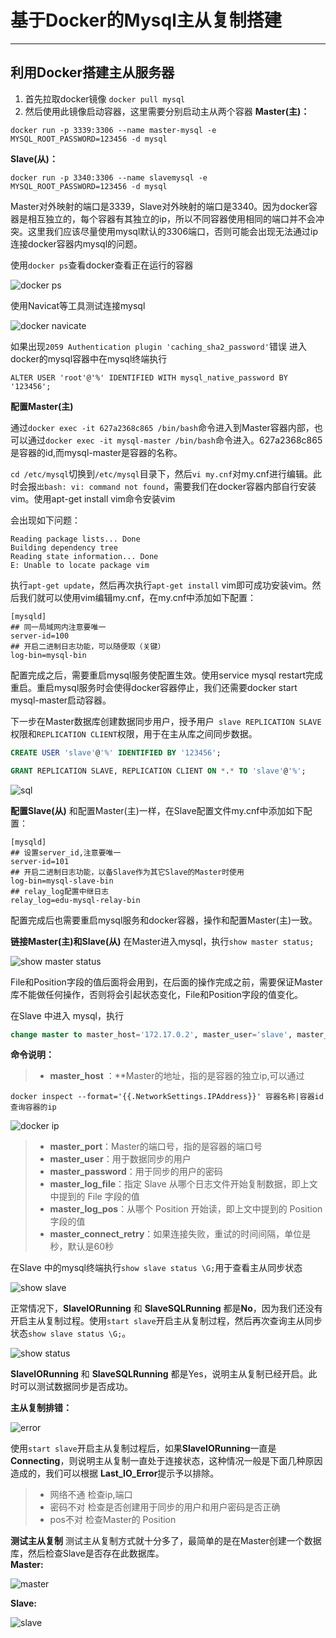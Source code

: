 # 基于Docker的Mysql主从复制搭建

------

## 利用Docker搭建主从服务器

1. 首先拉取docker镜像 `docker pull mysql`
2. 然后使用此镜像启动容器，这里需要分别启动主从两个容器
**Master(主)：** 
```shell
docker run -p 3339:3306 --name master-mysql -e MYSQL_ROOT_PASSWORD=123456 -d mysql
```

**Slave(从)：**
```shell
docker run -p 3340:3306 --name slavemysql -e MYSQL_ROOT_PASSWORD=123456 -d mysql
```
Master对外映射的端口是3339，Slave对外映射的端口是3340。因为docker容器是相互独立的，每个容器有其独立的ip，所以不同容器使用相同的端口并不会冲突。这里我们应该尽量使用mysql默认的3306端口，否则可能会出现无法通过ip连接docker容器内mysql的问题。

使用`docker ps`查看docker查看正在运行的容器

![docker ps](./shortcut/docker_ps.png)

使用Navicat等工具测试连接mysql

![docker navicate](./shortcut/docker_navicate.png)

如果出现`2059 Authentication plugin 'caching_sha2_password'`错误
进入docker的mysql容器中在mysql终端执行
```shell
ALTER USER 'root'@'%' IDENTIFIED WITH mysql_native_password BY '123456';
```

**配置Master(主)**

通过`docker exec -it 627a2368c865 /bin/bash`命令进入到Master容器内部，也可以通过`docker exec -it mysql-master /bin/bash`命令进入。627a2368c865是容器的id,而mysql-master是容器的名称。

`cd /etc/mysql`切换到`/etc/mysql`目录下，然后`vi my.cnf`对my.cnf进行编辑。此时会报`出bash: vi: command not found`，需要我们在docker容器内部自行安装vim。使用apt-get install vim命令安装vim

会出现如下问题：
```shell
Reading package lists... Done
Building dependency tree       
Reading state information... Done
E: Unable to locate package vim
```
执行`apt-get update`，然后再次执行`apt-get install` vim即可成功安装vim。然后我们就可以使用vim编辑my.cnf，在my.cnf中添加如下配置：

```shell
[mysqld]
## 同一局域网内注意要唯一
server-id=100  
## 开启二进制日志功能，可以随便取（关键）
log-bin=mysql-bin
```

配置完成之后，需要重启mysql服务使配置生效。使用service mysql restart完成重启。重启mysql服务时会使得docker容器停止，我们还需要docker start mysql-master启动容器。

下一步在Master数据库创建数据同步用户，授予用户` slave REPLICATION SLAVE`权限和`REPLICATION CLIENT`权限，用于在主从库之间同步数据。

```sql
CREATE USER 'slave'@'%' IDENTIFIED BY '123456';

GRANT REPLICATION SLAVE, REPLICATION CLIENT ON *.* TO 'slave'@'%';
```

![sql](./shortcut/docker_sql.png)

**配置Slave(从)**
和配置Master(主)一样，在Slave配置文件my.cnf中添加如下配置：
```shell
[mysqld]
## 设置server_id,注意要唯一
server-id=101  
## 开启二进制日志功能，以备Slave作为其它Slave的Master时使用
log-bin=mysql-slave-bin   
## relay_log配置中继日志
relay_log=edu-mysql-relay-bin  
```

配置完成后也需要重启mysql服务和docker容器，操作和配置Master(主)一致。

**链接Master(主)和Slave(从)**
在Master进入mysql，执行`show master status;`

![show master status](./shortcut/show_master.png)

File和Position字段的值后面将会用到，在后面的操作完成之前，需要保证Master库不能做任何操作，否则将会引起状态变化，File和Position字段的值变化。

在Slave 中进入 mysql，执行
```sql
change master to master_host='172.17.0.2', master_user='slave', master_password='123456', master_port=3306, master_log_file='mysql-bin.000001', master_log_pos= 2830, master_connect_retry=30;
```
**命令说明：**
>* **master_host** ：**Master的地址，指的是容器的独立ip,可以通过

```shell
docker inspect --format='{{.NetworkSettings.IPAddress}}' 容器名称|容器id查询容器的ip
```

![docker ip](./shortcut/docker_ip.png)

>* **master_port**：Master的端口号，指的是容器的端口号
>* **master_user**：用于数据同步的用户
>* **master_password**：用于同步的用户的密码
>* **master_log_file**：指定 Slave 从哪个日志文件开始复制数据，即上文中提到的 File 字段的值
>* **master_log_pos**：从哪个 Position 开始读，即上文中提到的 Position 字段的值
>* **master_connect_retry**：如果连接失败，重试的时间间隔，单位是秒，默认是60秒

在Slave 中的mysql终端执行`show slave status \G;`用于查看主从同步状态

![show slave](./shortcut/show_slave.png)

正常情况下，**SlaveIORunning** 和 **SlaveSQLRunning** 都是**No**，因为我们还没有开启主从复制过程。使用`start slave`开启主从复制过程，然后再次查询主从同步状态`show slave status \G;`。

![show status](./shortcut/show_status.png)

**SlaveIORunning** 和 **SlaveSQLRunning** 都是Yes，说明主从复制已经开启。此时可以测试数据同步是否成功。

**主从复制排错：**

![error](./shortcut/error.png)

使用`start slave`开启主从复制过程后，如果**SlaveIORunning**一直是**Connecting**，则说明主从复制一直处于连接状态，这种情况一般是下面几种原因造成的，我们可以根据 **Last_IO_Error**提示予以排除。
>* 网络不通 检查ip,端口
>* 密码不对 检查是否创建用于同步的用户和用户密码是否正确
>* pos不对 检查Master的 Position

**测试主从复制**
测试主从复制方式就十分多了，最简单的是在Master创建一个数据库，然后检查Slave是否存在此数据库。\
**Master:**

![master](./shortcut/master.png)

**Slave:**

![slave](./shortcut/slave.png)